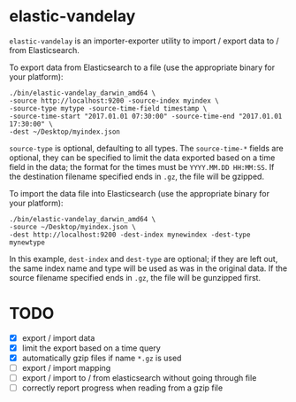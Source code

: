 elastic-vandelay
================

`elastic-vandelay` is an importer-exporter utility to import / export data to / from Elasticsearch.

To export data from Elasticsearch to a file (use the appropriate binary for your platform):

```
./bin/elastic-vandelay_darwin_amd64 \
-source http://localhost:9200 -source-index myindex \
-source-type mytype -source-time-field timestamp \
-source-time-start "2017.01.01 07:30:00" -source-time-end "2017.01.01 17:30:00" \
-dest ~/Desktop/myindex.json
```

`source-type` is optional, defaulting to all types. The `source-time-*` fields are optional, they can be specified to limit the data exported based on a time field in the data; the format for the times must be `YYYY.MM.DD HH:MM:SS`. If the destination filename specified ends in `.gz`, the file will be gzipped.

To import the data file into Elasticsearch (use the appropriate binary for your platform):


```
./bin/elastic-vandelay_darwin_amd64 \
-source ~/Desktop/myindex.json \
-dest http://localhost:9200 -dest-index mynewindex -dest-type mynewtype
```

In this example, `dest-index` and `dest-type` are optional; if they are left out, the same index name and type will be used as was in the original data. If the source filename specified ends in `.gz`, the file will be gunzipped first.


# TODO

- [x] export / import data
- [x] limit the export based on a time query
- [x] automatically gzip files if name `*.gz` is used
- [ ] export / import mapping
- [ ] export / import to / from elasticsearch without going through file
- [ ] correctly report progress when reading from a gzip file

